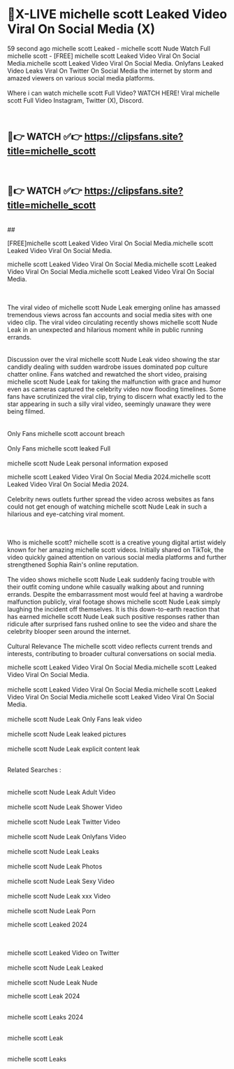 # 🔴X-LIVE michelle scott Leaked Video Viral On Social Media (X)<br>


59 second ago michelle scott Leaked  - michelle scott Nude  Watch Full michelle scott - [FREE] michelle scott Leaked Video Viral On Social Media.michelle scott Leaked Video Viral On Social Media.   Onlyfans Leaked Video Leaks Viral On Twitter On Social Media the internet by storm and amazed viewers on various social media platforms. <br><br>
Where i can watch michelle scott Full Video? WATCH HERE! Viral michelle scott Full Video Instagram, Twitter (X), Discord. <br>


 <br>

##  🔴👉 WATCH ✅👉  <a href="https://clipsfans.site?title=michelle_scott&ref=git">https://clipsfans.site?title=michelle_scott</a> <br>
  <br>

##  🔴👉 WATCH ✅👉  <a href="https://clipsfans.site?title=michelle_scott&ref=git">https://clipsfans.site?title=michelle_scott</a> <br>
  <br>
  ##



[FREE]michelle scott Leaked Video Viral On Social Media.michelle scott Leaked Video Viral On Social Media. <br>

michelle scott Leaked Video Viral On Social Media.michelle scott Leaked Video Viral On Social Media.michelle scott Leaked Video Viral On Social Media. <br>


  <br>

  <br>
The viral video of michelle scott Nude Leak emerging online has amassed tremendous views across fan accounts and social media sites with one video clip. The viral video circulating recently shows michelle scott Nude Leak in an unexpected and hilarious moment while in public running errands.<br>
<br>


<br>
Discussion over the viral michelle scott Nude Leak video showing the star candidly dealing with sudden wardrobe issues dominated pop culture chatter online. Fans watched and rewatched the short video, praising michelle scott Nude Leak for taking the malfunction with grace and humor even as cameras captured the celebrity video now flooding timelines. Some fans have scrutinized the viral clip, trying to discern what exactly led to the star appearing in such a silly viral video, seemingly unaware they were being filmed.<br>
<br>
<br> 
Only Fans michelle scott account breach<br>
<br>
Only Fans michelle scott leaked Full <br>
<br>
michelle scott Nude Leak personal information exposed<br>

michelle scott Leaked Video Viral On Social Media 2024.michelle scott Leaked Video Viral On Social Media 2024. <br>
<br>
Celebrity news outlets further spread the video across websites as fans could not get enough of watching michelle scott Nude Leak in such a hilarious and eye-catching viral moment.<br>
<br>

<br>
Who is michelle scott? michelle scott is a creative young digital artist widely known for her amazing michelle scott videos. Initially shared on TikTok, the video quickly gained attention on various social media platforms and further strengthened Sophia Rain's online reputation.<br>
<br>
The video shows michelle scott Nude Leak suddenly facing trouble with their outfit coming undone while casually walking about and running errands. Despite the embarrassment most would feel at having a wardrobe malfunction publicly, viral footage shows michelle scott Nude Leak simply laughing the incident off themselves. It is this down-to-earth reaction that has earned michelle scott Nude Leak such positive responses rather than ridicule after surprised fans rushed online to see the video and share the celebrity blooper seen around the internet.<br>
<br>
Cultural Relevance The michelle scott video reflects current trends and interests, contributing to broader cultural conversations on social media.<br>

michelle scott Leaked Video Viral On Social Media.michelle scott Leaked Video Viral On Social Media.<br>
<br>
michelle scott Leaked Video Viral On Social Media.michelle scott Leaked Video Viral On Social Media.michelle scott Leaked Video Viral On Social Media.<br>
<br>
michelle scott Nude Leak Only Fans leak video<br>
<br>
michelle scott Nude Leak leaked pictures<br>
<br>
michelle scott Nude Leak explicit content leak<br>


<br>
Related Searches :<br>
<br>

<br>
michelle scott Nude Leak Adult Video<br>
<br>
michelle scott Nude Leak Shower Video<br>
<br>
michelle scott Nude Leak Twitter Video<br>
<br>
michelle scott Nude Leak Onlyfans Video<br>
<br>
michelle scott Nude Leak Leaks<br>
<br>
michelle scott Nude Leak Photos<br>

<br>
michelle scott Nude Leak Sexy Video<br>
<br>
michelle scott Nude Leak xxx Video<br>
<br>
michelle scott Nude Leak Porn<br>

michelle scott  Leaked 2024 <br> <br>
<br>

michelle scott Leaked Video on Twitter <br>
<br>
michelle scott Nude Leak Leaked<br>
<br>
michelle scott Nude Leak Nude<br>


michelle scott  Leak 2024 <br> <br>



michelle scott  Leaks 2024 <br> <br>



 
michelle scott  Leak<br> <br>



michelle scott  Leaks<br> <br>





</p>




 



</p>











